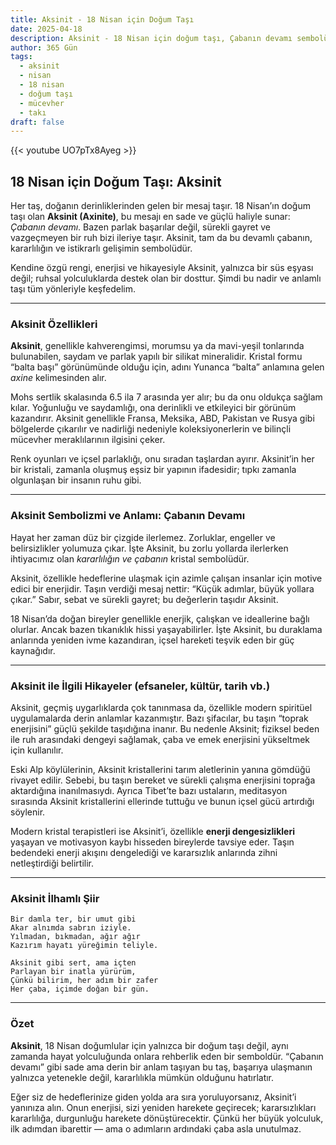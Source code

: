 ```yaml
---
title: Aksinit - 18 Nisan için Doğum Taşı
date: 2025-04-18
description: Aksinit - 18 Nisan için doğum taşı, Çabanın devamı sembolü. Bu özel taşın derin anlamını öğrenin.
author: 365 Gün
tags:
  - aksinit
  - nisan
  - 18 nisan
  - doğum taşı
  - mücevher
  - takı
draft: false
---
```


{{< youtube UO7pTx8Ayeg >}}


## 18 Nisan için Doğum Taşı: Aksinit

Her taş, doğanın derinliklerinden gelen bir mesaj taşır. 18 Nisan’ın doğum taşı olan **Aksinit (Axinite)**, bu mesajı en sade ve güçlü haliyle sunar: _Çabanın devamı_. Bazen parlak başarılar değil, sürekli gayret ve vazgeçmeyen bir ruh bizi ileriye taşır. Aksinit, tam da bu devamlı çabanın, kararlılığın ve istikrarlı gelişimin sembolüdür.

Kendine özgü rengi, enerjisi ve hikayesiyle Aksinit, yalnızca bir süs eşyası değil; ruhsal yolculuklarda destek olan bir dosttur. Şimdi bu nadir ve anlamlı taşı tüm yönleriyle keşfedelim.

---

### Aksinit Özellikleri

**Aksinit**, genellikle kahverengimsi, morumsu ya da mavi-yeşil tonlarında bulunabilen, saydam ve parlak yapılı bir silikat mineralidir. Kristal formu “balta başı” görünümünde olduğu için, adını Yunanca “balta” anlamına gelen _axine_ kelimesinden alır.

Mohs sertlik skalasında 6.5 ila 7 arasında yer alır; bu da onu oldukça sağlam kılar. Yoğunluğu ve saydamlığı, ona derinlikli ve etkileyici bir görünüm kazandırır. Aksinit genellikle Fransa, Meksika, ABD, Pakistan ve Rusya gibi bölgelerde çıkarılır ve nadirliği nedeniyle koleksiyonerlerin ve bilinçli mücevher meraklılarının ilgisini çeker.

Renk oyunları ve içsel parlaklığı, onu sıradan taşlardan ayırır. Aksinit’in her bir kristali, zamanla oluşmuş eşsiz bir yapının ifadesidir; tıpkı zamanla olgunlaşan bir insanın ruhu gibi.

---

### Aksinit Sembolizmi ve Anlamı: Çabanın Devamı

Hayat her zaman düz bir çizgide ilerlemez. Zorluklar, engeller ve belirsizlikler yolumuza çıkar. İşte Aksinit, bu zorlu yollarda ilerlerken ihtiyacımız olan _kararlılığın ve çabanın_ kristal sembolüdür.

Aksinit, özellikle hedeflerine ulaşmak için azimle çalışan insanlar için motive edici bir enerjidir. Taşın verdiği mesaj nettir: “Küçük adımlar, büyük yollara çıkar.” Sabır, sebat ve sürekli gayret; bu değerlerin taşıdır Aksinit.

18 Nisan’da doğan bireyler genellikle enerjik, çalışkan ve ideallerine bağlı olurlar. Ancak bazen tıkanıklık hissi yaşayabilirler. İşte Aksinit, bu duraklama anlarında yeniden ivme kazandıran, içsel hareketi teşvik eden bir güç kaynağıdır.

---

### Aksinit ile İlgili Hikayeler (efsaneler, kültür, tarih vb.)

Aksinit, geçmiş uygarlıklarda çok tanınmasa da, özellikle modern spiritüel uygulamalarda derin anlamlar kazanmıştır. Bazı şifacılar, bu taşın “toprak enerjisini” güçlü şekilde taşıdığına inanır. Bu nedenle Aksinit; fiziksel beden ile ruh arasındaki dengeyi sağlamak, çaba ve emek enerjisini yükseltmek için kullanılır.

Eski Alp köylülerinin, Aksinit kristallerini tarım aletlerinin yanına gömdüğü rivayet edilir. Sebebi, bu taşın bereket ve sürekli çalışma enerjisini toprağa aktardığına inanılmasıydı. Ayrıca Tibet’te bazı ustaların, meditasyon sırasında Aksinit kristallerini ellerinde tuttuğu ve bunun içsel gücü artırdığı söylenir.

Modern kristal terapistleri ise Aksinit’i, özellikle **enerji dengesizlikleri** yaşayan ve motivasyon kaybı hisseden bireylerde tavsiye eder. Taşın bedendeki enerji akışını dengelediği ve kararsızlık anlarında zihni netleştirdiği belirtilir.

---

### Aksinit İlhamlı Şiir

```
Bir damla ter, bir umut gibi  
Akar alnımda sabrın iziyle.  
Yılmadan, bıkmadan, ağır ağır  
Kazırım hayatı yüreğimin teliyle.

Aksinit gibi sert, ama içten  
Parlayan bir inatla yürürüm,  
Çünkü bilirim, her adım bir zafer  
Her çaba, içimde doğan bir gün.
```

---

### Özet

**Aksinit**, 18 Nisan doğumlular için yalnızca bir doğum taşı değil, aynı zamanda hayat yolculuğunda onlara rehberlik eden bir semboldür. “Çabanın devamı” gibi sade ama derin bir anlam taşıyan bu taş, başarıya ulaşmanın yalnızca yetenekle değil, kararlılıkla mümkün olduğunu hatırlatır.

Eğer siz de hedeflerinize giden yolda ara sıra yoruluyorsanız, Aksinit’i yanınıza alın. Onun enerjisi, sizi yeniden harekete geçirecek; kararsızlıkları kararlılığa, durgunluğu harekete dönüştürecektir. Çünkü her büyük yolculuk, ilk adımdan ibarettir — ama o adımların ardındaki çaba asla unutulmaz.